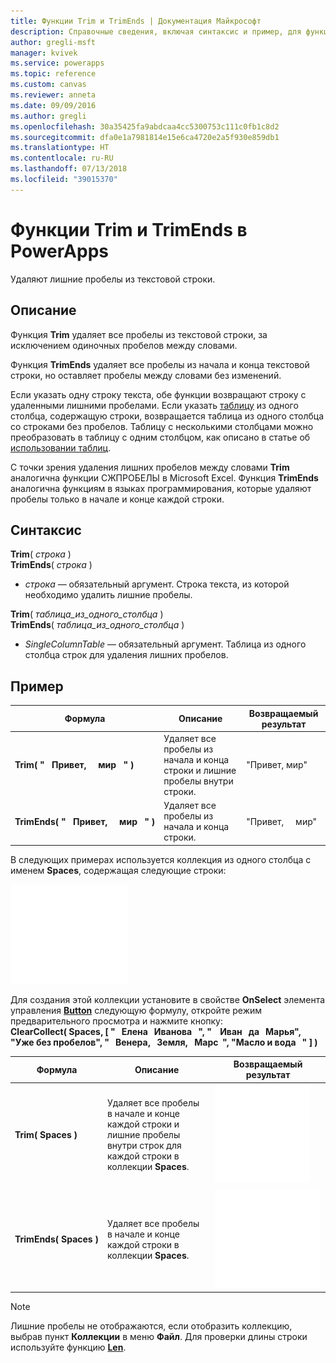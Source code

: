 ```yaml
---
title: Функции Trim и TrimEnds | Документация Майкрософт
description: Справочные сведения, включая синтаксис и пример, для функций Trim и TrimEnds в PowerApps
author: gregli-msft
manager: kvivek
ms.service: powerapps
ms.topic: reference
ms.custom: canvas
ms.reviewer: anneta
ms.date: 09/09/2016
ms.author: gregli
ms.openlocfilehash: 30a35425fa9abdcaa4cc5300753c111c0fb1c8d2
ms.sourcegitcommit: dfa0e1a7981814e15e6ca4720e2a5f930e859db1
ms.translationtype: HT
ms.contentlocale: ru-RU
ms.lasthandoff: 07/13/2018
ms.locfileid: "39015370"
---
```

# <a name="trim-and-trimends-functions-in-powerapps"></a>Функции Trim и TrimEnds в PowerApps
Удаляют лишние пробелы из текстовой строки.

## <a name="description"></a>Описание
Функция **Trim** удаляет все пробелы из текстовой строки, за исключением одиночных пробелов между словами.  

Функция **TrimEnds** удаляет все пробелы из начала и конца текстовой строки, но оставляет пробелы между словами без изменений.

Если указать одну строку текста, обе функции возвращают строку с удаленными лишними пробелами. Если указать [таблицу](../working-with-tables.md) из одного столбца, содержащую строки, возвращается таблица из одного столбца со строками без пробелов. Таблицу с несколькими столбцами можно преобразовать в таблицу с одним столбцом, как описано в статье об [использовании таблиц](../working-with-tables.md).

С точки зрения удаления лишних пробелов между словами **Trim** аналогична функции СЖПРОБЕЛЫ в Microsoft Excel. Функция **TrimEnds** аналогична функциям в языках программирования, которые удаляют пробелы только в начале и конце каждой строки.

## <a name="syntax"></a>Синтаксис
**Trim**( *строка* )<br>**TrimEnds**( *строка* )

* *строка* — обязательный аргумент. Строка текста, из которой необходимо удалить лишние пробелы.

**Trim**( *таблица_из_одного_столбца* )<br>**TrimEnds**( *таблица_из_одного_столбца* )

* *SingleColumnTable* — обязательный аргумент. Таблица из одного столбца строк для удаления лишних пробелов.

## <a name="example"></a>Пример

| Формула | Описание | Возвращаемый результат |
| --- | --- | --- |
| **Trim(&nbsp;"&nbsp;&nbsp;&nbsp;Привет,&nbsp;&nbsp;&nbsp;&nbsp;&nbsp;мир&nbsp;&nbsp;&nbsp;"&nbsp;)** |Удаляет все пробелы из начала и конца строки и лишние пробелы внутри строки. |"Привет, мир" |
| **TrimEnds(&nbsp;"&nbsp;&nbsp;&nbsp;Привет,&nbsp;&nbsp;&nbsp;&nbsp;&nbsp;мир&nbsp;&nbsp;&nbsp;"&nbsp;)** |Удаляет все пробелы из начала и конца строки. |"Привет,&nbsp;&nbsp;&nbsp;&nbsp;&nbsp;мир" |

В следующих примерах используется коллекция из одного столбца с именем **Spaces**, содержащая следующие строки:

![](media/function-trim/input-strings.png)

Для создания этой коллекции установите в свойстве **OnSelect** элемента управления **[Button](../controls/control-button.md)** следующую формулу, откройте режим предварительного просмотра и нажмите кнопку:
<br>**ClearCollect( Spaces, [ "&nbsp;&nbsp;&nbsp;Елена&nbsp;&nbsp;&nbsp;Иванова&nbsp;&nbsp;&nbsp;", "&nbsp;&nbsp;&nbsp;&nbsp;Иван&nbsp;&nbsp;&nbsp;да&nbsp;&nbsp;&nbsp;Марья", "Уже&nbsp;без пробелов", "&nbsp;&nbsp;&nbsp;Венера,&nbsp;&nbsp;&nbsp;Земля,&nbsp;&nbsp;&nbsp;Марс&nbsp;&nbsp;", "Масло&nbsp;и&nbsp;вода&nbsp;&nbsp;&nbsp;" ] )**

| Формула | Описание | Возвращаемый результат |
| --- | --- | --- |
| **Trim(&nbsp;Spaces&nbsp;)** |Удаляет все пробелы в начале и конце каждой строки и лишние пробелы внутри строк для каждой строки в коллекции **Spaces**. |<style> img { max-width: none } </style> ![](media/function-trim/output-trim.png) |
| **TrimEnds(&nbsp;Spaces&nbsp;)** |Удаляет все пробелы в начале и конце каждой строки в коллекции **Spaces**. |<style> img { max-width: none } </style> ![](media/function-trim/output-trimends.png) |

> [!NOTE]
> Лишние пробелы не отображаются, если отобразить коллекцию, выбрав пункт **Коллекции** в меню **Файл**. Для проверки длины строки используйте функцию **[Len](function-len.md)**.

